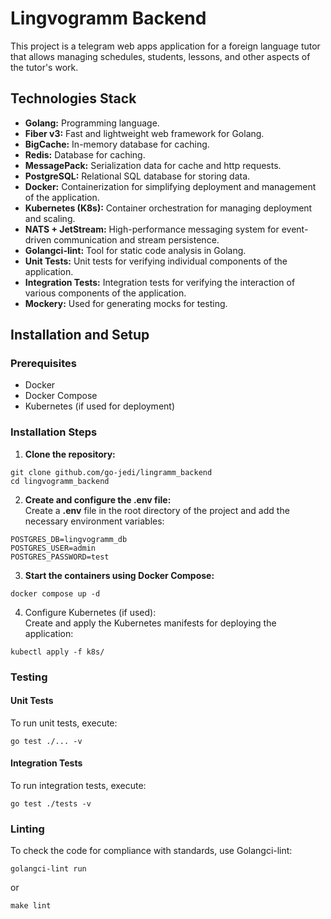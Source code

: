 # Lingvogramm Backend

This project is a telegram web apps application for a foreign language tutor that allows managing schedules, students, lessons, and other aspects of the tutor's work.

## Technologies Stack

- <b>Golang:</b> Programming language.
- <b>Fiber v3:</b> Fast and lightweight web framework for Golang.
- <b>BigCache:</b> In-memory database for caching.
- <b>Redis:</b> Database for caching.
- <b>MessagePack:</b> Serialization data for cache and http requests.
- <b>PostgreSQL:</b> Relational SQL database for storing data.
- <b>Docker:</b> Containerization for simplifying deployment and management of the application.
- <b>Kubernetes (K8s):</b> Container orchestration for managing deployment and scaling.
- <b>NATS + JetStream:</b> High-performance messaging system for event-driven communication and stream persistence.
- <b>Golangci-lint:</b> Tool for static code analysis in Golang.
- <b>Unit Tests:</b> Unit tests for verifying individual components of the application.
- <b>Integration Tests:</b> Integration tests for verifying the interaction of various components of the application.
- <b>Mockery:</b> Used for generating mocks for testing.

## Installation and Setup

### Prerequisites

- Docker
- Docker Compose
- Kubernetes (if used for deployment)

### Installation Steps

1. <b>Clone the repository:</b>

```
git clone github.com/go-jedi/lingramm_backend
cd lingvogramm_backend
```

2. <b>Create and configure the .env file:</b> <br>
   Create a <b>.env</b> file in the root directory of the project and add the necessary environment variables:

```
POSTGRES_DB=lingvogramm_db
POSTGRES_USER=admin
POSTGRES_PASSWORD=test
```

3. <b>Start the containers using Docker Compose:</b>

```
docker compose up -d
```

4. Configure Kubernetes (if used): <br>
   Create and apply the Kubernetes manifests for deploying the application:

```
kubectl apply -f k8s/
```

### Testing

#### Unit Tests

To run unit tests, execute:

```
go test ./... -v
```

#### Integration Tests

To run integration tests, execute:

```
go test ./tests -v
```

### Linting

To check the code for compliance with standards, use Golangci-lint:

```
golangci-lint run
```

or

```
make lint
```
